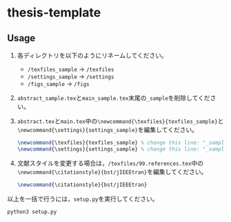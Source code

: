 # thesis-template

## Usage

1. 各ディレクトリを以下のようにリネームしてください。

   - `/texfiles_sample` -> `/texfiles`
   - `/settings_sample` -> `/settings`
   - `/figs_sample` -> `/figs`

2. `abstract_sample.tex`と`main_sample.tex`末尾の`_sample`を削除してください。
3. `abstract.tex`と`main.tex`中の`\newcommand{\texfiles}{texfiles_sample}`と`\newcommand{\settings}{settings_sample}`を編集してください。

   ```main_sample.tex
   \newcommand{\texfiles}{texfiles_sample} % change this line: "_sample" -> ""
   \newcommand{\settings}{settings_sample} % change this line: "_sample" -> ""
   ```

4. 文献スタイルを変更する場合は，`/texfiles/99.references.tex`中の`\newcommand{\citationstyle}{bst/jIEEEtran}`を編集してください。

   ```texfiles_sample/99.references.tex
   \newcommand{\citationstyle}{bst/jIEEEtran}
   ```

以上を一括で行うには，`setup.py`を実行してください。

   ```
   python3 setup.py
   ```
